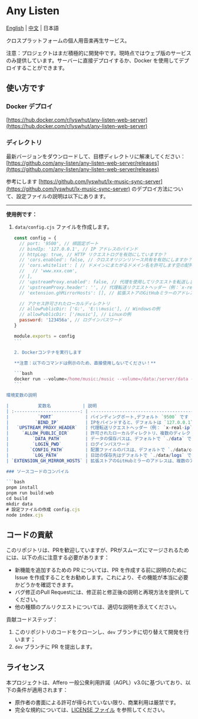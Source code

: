 # Any Listen

[English](README.md) | [中文](README_zh.md) | 日本語

クロスプラットフォームの個人用音楽再生サービス。

注意：プロジェクトはまだ積極的に開発中です。現時点ではウェブ版のサービスのみ提供しています。サーバーに直接デプロイするか、Docker を使用してデプロイすることができます。

## 使い方です

### Docker デプロイ

[https://hub.docker.com/r/lyswhut/any-listen-web-server](https://hub.docker.com/r/lyswhut/any-listen-web-server)

### ディレクトリ

最新バージョンをダウンロードして、目標ディレクトリに解凍してください：[https://github.com/any-listen/any-listen-web-server/releases](https://github.com/any-listen/any-listen-web-server/releases)

参考にします [https://github.com/lyswhut/lx-music-sync-server](https://github.com/lyswhut/lx-music-sync-server) のデプロイ方法について、設定ファイルの説明は以下にあります。

---

**使用例です：**

1. `data/config.cjs` ファイルを作成します。

 ```js
    const config = {
      // port: '9500', // 绑固定ポート
      // bindIp: '127.0.0.1', // IP アドレスのバインド
      // httpLog: true, // HTTP リクエストログを有効にしていますか？
      // 'cors.enabled': false, // クロスオリジンリソース共有を有効にしますか？
      // 'cors.whitelist': [ // ドメインにまたがるドメイン名を許可します空の配列はすべてのドメイン名を許可します
      //   // 'www.xxx.com',
      // ],
      // 'upstreamProxy.enabled': false, // 代理を使用してリクエストを転送しますか？
      // 'upstreamProxy.header': '', // 代理転送リクエストヘッダー（例：`x-real-ip`）
      // 'extension.ghMirrorHosts': [], // 拡張ストアのGitHubミラーのアドレス

      // アクセス許可されたローカルディレクトリ
      // allowPublicDir: ['G:', 'E:\\music'], // Windowsの例
      // allowPublicDir: ['/music'], // Linuxの例
      password: '123456a', // ログインパスワード 
    }

    module.exports = config
    ```

    2. Dockerコンテナを実行します

    **注意：以下のコマンドは例示のため、直接使用しないでください！**

    ```bash
    docker run --volume=/home/music:/music --volume=/data:/server/data -p 8080:9500 -d test:latest
    ```

環境変数の説明

|           変数名            | 説明                                                                                     |
| :-------------------------: | ---------------------------------------------------------------------------------------- |
|           `PORT`            | バインディングポート,デフォルト `9500` です                                                                    |
|          `BIND_IP`          | IPをバインドすると、デフォルトは `127.0.0.1` に設定されており、`0.0.0.0` に設定するとすべてのIPv4リクエストを受け入れ、`::` に設定するとすべてのIPリクエストを受け入れます。 |
|   `UPSTREAM_PROXY_HEADER`   | 代理転送リクエストヘッダー（例： `x-real-ip` ）を設定すると、自動的にプロキシが有効になります                                     |
|     `ALLOW_PUBLIC_DIR`      | 許可されたローカルディレクトリ、複数のディレクトリは英語のコンマで区切ってください                                               |
|         `DATA_PATH`         | データの保存パスは、デフォルトで `./data` です。                                                              |
|         `LOGIN_PWD`         | ログインパスワード                                                                                 |
|        `CONFIG_PATH`        | 配置ファイルのパスは、デフォルトで `./data/config.js` です。                                                    |
|         `LOG_PATH`          | 日誌の保存先はデフォルトで `./data/logs` です。                                                         |
| `EXTENSION_GH_MIRROR_HOSTS` | 拡張ストアのGitHubミラーのアドレスは、複数のアドレスを英語のコンマで区切ってください                                         |

### ソースコードのコンパイル

```bash
pnpm install
pnpm run build:web
cd build
mkdir data
# 設定ファイルの作成 config.cjs
node index.cjs
```

## コードの貢献

このリポジトリは、PRを歓迎していますが、PRがスムーズにマージされるためには、以下の点に注意する必要があります：

- 新機能を追加するための PR については、PR を作成する前に説明のために Issue を作成することをお勧めします。これにより、その機能が本当に必要かどうかを確認できます。
- バグ修正のPull Requestには、修正前と修正後の説明と再現方法を提供してください。
- 他の種類のプルリクエストについては、適切な説明を添えてください。

貢献コードステップ：

1. このリポジトリのコードをクローンし、`dev` ブランチに切り替えて開発を行います；
2. `dev` ブランチに PR を提出します。

## ライセンス

本プロジェクトは、Affero 一般公衆利用許諾（AGPL）v3.0に基づいており、以下の条件が適用されます：

- 原作者の書面による許可が得られていない限り、商業利用は厳禁です。
- 完全な規約については、[LICENSE ファイル](LICENSE) を参照してください。
